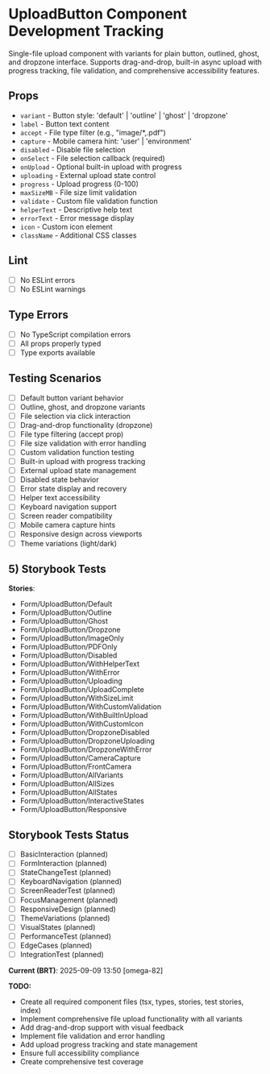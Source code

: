 # UploadButton Component Development Tracking

Single-file upload component with variants for plain button, outlined, ghost, and dropzone interface. Supports drag-and-drop, built-in async upload with progress tracking, file validation, and comprehensive accessibility features.

## Props

- `variant` - Button style: 'default' | 'outline' | 'ghost' | 'dropzone'
- `label` - Button text content
- `accept` - File type filter (e.g., "image/*,.pdf")
- `capture` - Mobile camera hint: 'user' | 'environment'
- `disabled` - Disable file selection
- `onSelect` - File selection callback (required)
- `onUpload` - Optional built-in upload with progress
- `uploading` - External upload state control
- `progress` - Upload progress (0-100)
- `maxSizeMB` - File size limit validation
- `validate` - Custom file validation function
- `helperText` - Descriptive help text
- `errorText` - Error message display
- `icon` - Custom icon element
- `className` - Additional CSS classes

## Lint

- [ ] No ESLint errors
- [ ] No ESLint warnings

## Type Errors

- [ ] No TypeScript compilation errors
- [ ] All props properly typed
- [ ] Type exports available

## Testing Scenarios

- [ ] Default button variant behavior
- [ ] Outline, ghost, and dropzone variants
- [ ] File selection via click interaction
- [ ] Drag-and-drop functionality (dropzone)
- [ ] File type filtering (accept prop)
- [ ] File size validation with error handling
- [ ] Custom validation function testing
- [ ] Built-in upload with progress tracking
- [ ] External upload state management
- [ ] Disabled state behavior
- [ ] Error state display and recovery
- [ ] Helper text accessibility
- [ ] Keyboard navigation support
- [ ] Screen reader compatibility
- [ ] Mobile camera capture hints
- [ ] Responsive design across viewports
- [ ] Theme variations (light/dark)

## 5) Storybook Tests

**Stories**:
* Form/UploadButton/Default
* Form/UploadButton/Outline
* Form/UploadButton/Ghost
* Form/UploadButton/Dropzone
* Form/UploadButton/ImageOnly
* Form/UploadButton/PDFOnly
* Form/UploadButton/Disabled
* Form/UploadButton/WithHelperText
* Form/UploadButton/WithError
* Form/UploadButton/Uploading
* Form/UploadButton/UploadComplete
* Form/UploadButton/WithSizeLimit
* Form/UploadButton/WithCustomValidation
* Form/UploadButton/WithBuiltInUpload
* Form/UploadButton/WithCustomIcon
* Form/UploadButton/DropzoneDisabled
* Form/UploadButton/DropzoneUploading
* Form/UploadButton/DropzoneWithError
* Form/UploadButton/CameraCapture
* Form/UploadButton/FrontCamera
* Form/UploadButton/AllVariants
* Form/UploadButton/AllSizes
* Form/UploadButton/AllStates
* Form/UploadButton/InteractiveStates
* Form/UploadButton/Responsive

## Storybook Tests Status

- [ ] BasicInteraction (planned)
- [ ] FormInteraction (planned)
- [ ] StateChangeTest (planned)
- [ ] KeyboardNavigation (planned)
- [ ] ScreenReaderTest (planned)
- [ ] FocusManagement (planned)
- [ ] ResponsiveDesign (planned)
- [ ] ThemeVariations (planned)
- [ ] VisualStates (planned)
- [ ] PerformanceTest (planned)
- [ ] EdgeCases (planned)
- [ ] IntegrationTest (planned)

**Current (BRT)**: 2025-09-09 13:50 [omega-82]

**TODO:**
- Create all required component files (tsx, types, stories, test stories, index)
- Implement comprehensive file upload functionality with all variants
- Add drag-and-drop support with visual feedback
- Implement file validation and error handling
- Add upload progress tracking and state management
- Ensure full accessibility compliance
- Create comprehensive test coverage